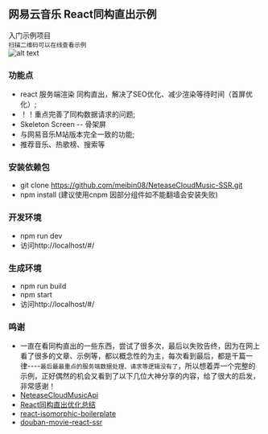 ## 网易云音乐 React同构直出示例  
 入门示例项目  
 `扫描二维码可以在线查看示例`  
![alt text](https://meibin08.github.io/react-redux/demo.png)

### 功能点
- react 服务端渲染 同构直出，解决了SEO优化、减少渲染等待时间（首屏优化）;
- ！！重点完善了同构数据请求的问题;
- Skeleton Screen -- 骨架屏
- 与网易音乐M站版本完全一致的功能;
- 推荐音乐、热歌榜、搜索等

### 安装依赖包 
- git clone https://github.com/meibin08/NeteaseCloudMusic-SSR.git
- npm install (建议使用cnpm 因部分组件如不能翻墙会安装失败)

### 开发环境
- npm run dev
- 访问http://localhost/#/

### 生成环境
- npm run build
- npm start
- 访问http://localhost/#/

### 鸣谢

- 一直在看同构直出的一些东西，尝试了很多次，最后以失败告终，因为在网上看了很多的文章、示例等，都以概念性的为主，每次看到最后，都是千篇一律----`最后最最重点的服务端数据处理、请求等逻辑没有了`，所以想着弄一个完整的示例，正好偶然的机会又看到了以下几位大神分享的内容，给了很大的启发，非常感谢！
- [NeteaseCloudMusicApi](https://github.com/Binaryify/NeteaseCloudMusicApi"NeteaseCloudMusicApi")
- [React同构直出优化总结](https://github.com/joeyguo/blog"blog")
- [react-isomorphic-boilerplate](https://github.com/chikara-chan/react-isomorphic-boilerplate"react-isomorphic-boilerplate")
- [douban-movie-react-ssr](https://github.com/ibufu/douban-movie-react-ssr"douban-movie-react-ssr")

